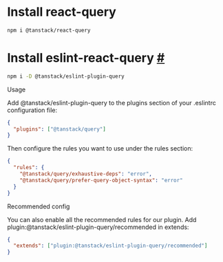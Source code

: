 # Install react-query

```bash
npm i @tanstack/react-query
```

# Install eslint-react-query [#](https://tanstack.com/query/v4/docs/react/eslint/eslint-plugin-query)

```bash
npm i -D @tanstack/eslint-plugin-query
```
Usage

Add @tanstack/eslint-plugin-query to the plugins section of your .eslintrc configuration file:
```json
{
  "plugins": ["@tanstack/query"]
}
```
Then configure the rules you want to use under the rules section:

```json
{
  "rules": {
    "@tanstack/query/exhaustive-deps": "error",
    "@tanstack/query/prefer-query-object-syntax": "error"
  }
}
```
Recommended config

You can also enable all the recommended rules for our plugin. Add plugin:@tanstack/eslint-plugin-query/recommended in extends:
```json
{
  "extends": ["plugin:@tanstack/eslint-plugin-query/recommended"]
}
```
